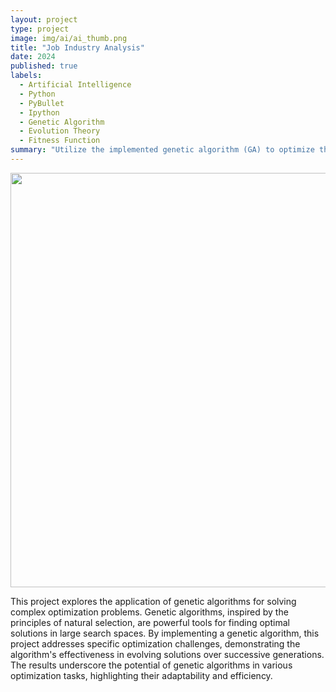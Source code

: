 ```yaml
---
layout: project
type: project
image: img/ai/ai_thumb.png
title: "Job Industry Analysis"
date: 2024
published: true
labels:
  - Artificial Intelligence
  - Python
  - PyBullet
  - Ipython
  - Genetic Algorithm
  - Evolution Theory
  - Fitness Function
summary: "Utilize the implemented genetic algorithm (GA) to optimize the performance of virtual creatures in a simulated environment designed to mimic the challenge of climbing a mountain. Inspiration is taken from Karl Sims Creatures."
---
```


<div class="text-center p-4">
  <img width="883" height="663" src="../img/ai/ai_result_2.png" class="img-thumbnail" >
</div>

This project explores the application of genetic algorithms for solving complex optimization problems. Genetic algorithms, inspired by the principles of natural selection, are powerful tools for finding optimal solutions in large search spaces. By implementing a genetic algorithm, this project addresses specific optimization challenges, demonstrating the algorithm's effectiveness in evolving solutions over successive generations. The results underscore the potential of genetic algorithms in various optimization tasks, highlighting their adaptability and efficiency.
